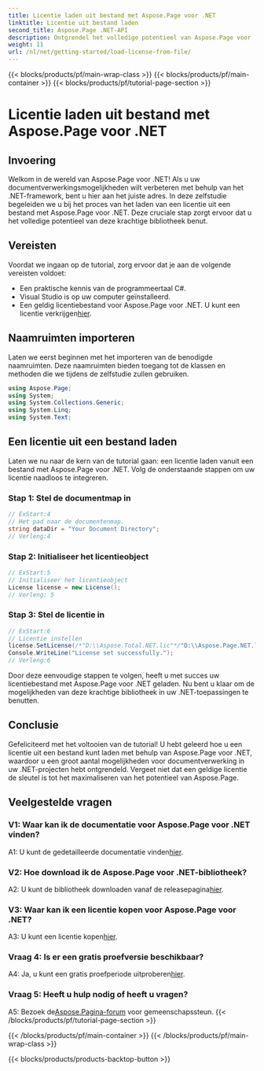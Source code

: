 ```yaml
---
title: Licentie laden uit bestand met Aspose.Page voor .NET
linktitle: Licentie uit bestand laden
second_title: Aspose.Page .NET-API
description: Ontgrendel het volledige potentieel van Aspose.Page voor .NET door de kunst van het laden van licenties uit bestanden onder de knie te krijgen. Verbeter uw documentverwerkingsmogelijkheden naadloos.
weight: 11
url: /nl/net/getting-started/load-license-from-file/
---
```


{{< blocks/products/pf/main-wrap-class >}}
{{< blocks/products/pf/main-container >}}
{{< blocks/products/pf/tutorial-page-section >}}

# Licentie laden uit bestand met Aspose.Page voor .NET

## Invoering

Welkom in de wereld van Aspose.Page voor .NET! Als u uw documentverwerkingsmogelijkheden wilt verbeteren met behulp van het .NET-framework, bent u hier aan het juiste adres. In deze zelfstudie begeleiden we u bij het proces van het laden van een licentie uit een bestand met Aspose.Page voor .NET. Deze cruciale stap zorgt ervoor dat u het volledige potentieel van deze krachtige bibliotheek benut.

## Vereisten

Voordat we ingaan op de tutorial, zorg ervoor dat je aan de volgende vereisten voldoet:

- Een praktische kennis van de programmeertaal C#.
- Visual Studio is op uw computer geïnstalleerd.
-  Een geldig licentiebestand voor Aspose.Page voor .NET. U kunt een licentie verkrijgen[hier](https://purchase.aspose.com/buy).

## Naamruimten importeren

Laten we eerst beginnen met het importeren van de benodigde naamruimten. Deze naamruimten bieden toegang tot de klassen en methoden die we tijdens de zelfstudie zullen gebruiken.

```csharp
using Aspose.Page;
using System;
using System.Collections.Generic;
using System.Linq;
using System.Text;
```

## Een licentie uit een bestand laden

Laten we nu naar de kern van de tutorial gaan: een licentie laden vanuit een bestand met Aspose.Page voor .NET. Volg de onderstaande stappen om uw licentie naadloos te integreren.

### Stap 1: Stel de documentmap in

```csharp
// ExStart:4
// Het pad naar de documentenmap.
string dataDir = "Your Document Directory";
// Verleng:4
```

### Stap 2: Initialiseer het licentieobject

```csharp
// ExStart:5
// Initialiseer het licentieobject
License license = new License();
// Verleng: 5
```

### Stap 3: Stel de licentie in

```csharp
// ExStart:6
// Licentie instellen
license.SetLicense(/*"D:\\Aspose.Total.NET.lic"*/"D:\\Aspose.Page.NET.lic");
Console.WriteLine("License set successfully.");
// Verleng:6
```

Door deze eenvoudige stappen te volgen, heeft u met succes uw licentiebestand met Aspose.Page voor .NET geladen. Nu bent u klaar om de mogelijkheden van deze krachtige bibliotheek in uw .NET-toepassingen te benutten.

## Conclusie

Gefeliciteerd met het voltooien van de tutorial! U hebt geleerd hoe u een licentie uit een bestand kunt laden met behulp van Aspose.Page voor .NET, waardoor u een groot aantal mogelijkheden voor documentverwerking in uw .NET-projecten hebt ontgrendeld. Vergeet niet dat een geldige licentie de sleutel is tot het maximaliseren van het potentieel van Aspose.Page.


## Veelgestelde vragen

### V1: Waar kan ik de documentatie voor Aspose.Page voor .NET vinden?

 A1: U kunt de gedetailleerde documentatie vinden[hier](https://reference.aspose.com/page/net/).

### V2: Hoe download ik de Aspose.Page voor .NET-bibliotheek?

 A2: U kunt de bibliotheek downloaden vanaf de releasepagina[hier](https://releases.aspose.com/page/net/).

### V3: Waar kan ik een licentie kopen voor Aspose.Page voor .NET?

 A3: U kunt een licentie kopen[hier](https://purchase.aspose.com/buy).

### Vraag 4: Is er een gratis proefversie beschikbaar?

 A4: Ja, u kunt een gratis proefperiode uitproberen[hier](https://releases.aspose.com/).

### Vraag 5: Heeft u hulp nodig of heeft u vragen? 

 A5: Bezoek de[Aspose.Pagina-forum](https://forum.aspose.com/c/page/39) voor gemeenschapssteun.
{{< /blocks/products/pf/tutorial-page-section >}}

{{< /blocks/products/pf/main-container >}}
{{< /blocks/products/pf/main-wrap-class >}}

{{< blocks/products/products-backtop-button >}}
